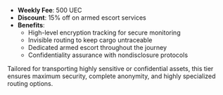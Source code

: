 - **Weekly Fee**: 500 UEC
- **Discount**: 15% off on armed escort services
- **Benefits**:
    - High-level encryption tracking for secure monitoring
    - Invisible routing to keep cargo untraceable
    - Dedicated armed escort throughout the journey
    - Confidentiality assurance with nondisclosure protocols

Tailored for transporting highly sensitive or confidential assets, this tier ensures maximum security, complete anonymity, and highly specialized routing options.